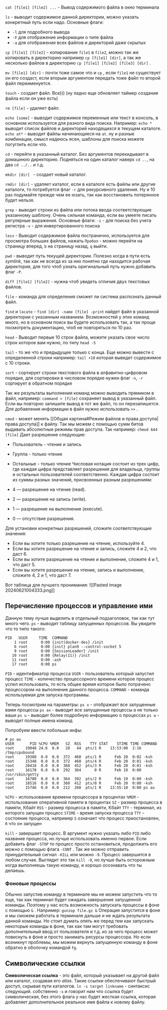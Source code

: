 `cat [file1] [file2] ...` - Вывод содержимого файла в окно терминала

`ls` - выводит содержимое данной директории, можно указать конкретный путь если надо.
Основные флаги:
- `-l` для подробного вывода
- `-F` для отображение информации о типе файла
- `-a` для отображения всех файлов и директорий даже скрытых

`cp [file1] [file2]` - копирование `file1` в `file2`, можно так же копировать в директорию например `cp [file1] [dir]`, а так же несколько файлов в директорию `cp [file1] [file2] [file3] [dir]` .

`mv [file1] [dir]` - почти тоже самое что и `cp` , если `file1` не существует он его создаст, если вторым аргументом передать тоже файл то второй файл переименуется.

`touch` - создает файл. Все))) (ну ладно еще обновляет таймер создания файла если он уже есть)

`rm [file]` - удаляет файл.

`echo [some]` - выводит содержимое переменные или текст в консоль, в основном используется для разного вида поиска. Например: `echo *` выводит список файлов и директорий находящихся в текущем каталоге. `echo at*` - выводит файлы начинающиеся на `at`. ну и разные комбинации, смысл надеюсь ясен, шаблоны для поиска можете погуглить если что.

`cd` - перейти в указанный каталог. Без аргументов перекидывает в домашнюю директорию. Подняться на один каталог наверх `cd ..`, на два `cd ../..` и т.д. 

`mkdir [dir] ` - создает новый каталог.

`rmdir [dir]` - удаляет каталог, если в каталоге есть файлы или другие каталоги, то потребуется флаг `-r` для рекурсивного удаления. Ну и 10 раз подумайте прежде чем ее юзать, так как восстановить потерянное будет нельзя.

`grep` - выводит строки из файла или потока ввода соответствующие указанному шаблону. Очень сильная команда, если вы умеете писать регулярные выражения.
Основные флаги:
`-i` - для поиска без учета регистра
`-v` - для инвертированного поиска 

`less` - Выводит содержимое файла постранично, используется для просмотра больших файлов, нажать `Пробел` - можно перейти на страницу вперед, `b` на страницу назад, `q` выйти.

`pwd` - выводит путь текущей директории. Полезно когда в пути есть *symlink*, так как не всегда из за них понятно где находится рабочая директория, для того чтоб узнать оригинальный путь нужно добавить флаг  `-P`.

`diff [file1] [file2]` - нужна чтоб увидеть отличия двух текстовых файлов. 

`file` - команда для определения сможет ли система распознать данный файл.

`find` и `locate` - `find [dir] -name [file] -print` найдет файл в указанной директории с указанным названием. Возможностей у этих команд много, но в основном поиск вы будете использовать так, а так проще посмотреть документацию, чтоб не повторяться по 10 раз.

`head` - Выводит первые 10 строк файла, можете указать свое число строк которое вам нужно, по типу `head -5` 

`tail` - то же что и предыдущее только с конца. Еще можно вывести с определенной строки например: `tail +10` которая выведет содержимое с 10 строки.

`sort` - сортирует строки текстового файла в алфавитно-цифровом порядке, для сортировки в числовом порядке нужен флаг `-n`, `-r` сортирует в обратном порядке

Так же результаты выполнения команд можно выводить прямиком в файл, например:
`command > [file]` сохраняет вывод в указанный файл. Если вы повторно запишите вывод в тот же файл, то он перезапишется.
Для добавления информации в файл нужно использовать `>>` .

`cmod` - может менять [[Общая картина#Режим файлов и права доступа|права доступа]] к файлу. Так мы можем с помощью сумм битов выдавать абсолютные режимы прав доступа. Так например:
`chmod 644 [file]` Дает разрешение следующие:
- Пользователь - чтение и запись
- Группа - только чтение
- Остальные - только чтение
Числовая нотация состоит из трех цифр, где каждая цифра представляет разрешения для владельца, группы и остальных пользователей соответственно. Каждая цифра состоит из суммы разных значений, присвоенных разным разрешениям:

- 4 — разрешение на чтение (read).
- 2 — разрешение на запись (write).
- 1 — разрешение на выполнение (execute).
- 0 — отсутствие разрешения.

Для установки конкретных разрешений, сложите соответствующие значения:

- Если вы хотите только разрешение на чтение, используйте 4.
- Если вы хотите разрешение на чтение и запись, сложите 4 и 2, что даст 6.
- Если вы хотите разрешение на чтение и выполнение, сложите 4 и 1, что даст 5.
- Если вы хотите разрешение на чтение, запись и выполнение, сложите 4, 2 и 1, что даст 7.

Вот таблица для лучшего пронимания:
![[Pasted image 20240621004333.png]]
## Перечисление процессов и управление ими
Данную тему лучше выделить в отдельный подзаголовок, так как тут много чего.
`ps` - выводит таблицу запущенных процессов.
Вы увидите что то типо такого:
```
PID   USER     TIME  COMMAND
    1 root      0:00 {init(docker-des} /init
    6 root      0:00 {init} plan9 --control-socket 5
    9 root      0:00 {SessionLeader} /init
   10 root      0:00 {Relay(11)} /init
   11 root      0:00 -ash
   17 root      0:00 ps
```

`PID` - идентификатор процесса
`USER` - пользователь который запустил процесс
`TIME` - количество процессорного времени которое процесс успел использовать, то есть общее время которое было потрачено процессором на выполнение данного процесса.
`COMMAND` - команда используемая для запуска программы. 

Теперь посмотрим на параметры:
`ps x` - отображает все запущенные вами процессы
`ps ax` - выводит все запущенные процессы а не только ваши
`ps u` - выводит более подробную информацию о процессах
`ps w` - выводит полные имена команд

 Попробуем ввести побольше инфы:
```
# ps au
USER       PID %CPU %MEM   SZ  RSS    TTY STAT    STIME TIME COMMAND
root     19048 24.6  0.0   28   44  pts/1 R    13:53:00  2:16 /tmp/cpubound
root     19388  0.0  0.0  372  460  pts/1 R      Feb 20  0:02 -ksh
root     15348  0.0  0.0  372  460  pts/4 R      Feb 20  0:01 -ksh
root     20418  0.0  0.0  368  452  pts/3 R      Feb 20  0:01 -ksh
root     16178  0.0  0.0  292  364      0 R      Feb 19  0:00 /usr/sbin/getty
root     16780  0.0  0.0  364  392  pts/2 R      Feb 19  0:00 -ksh
root     18516  0.0  0.0  360  412  pts/0 R      Feb 20  0:00 -ksh
root     15746  0.0  0.0  212  268  pts/1 R    13:55:18  0:00 ps au
```

`%CPU` - использование времени процессора в процентах
`%MEM` - использование оперативной памяти в процентах
`SZ` - размер процесса в памяти, Кбайт
`RSS` - размер процесса в памяти, Кбайт
`TTY` - терминал, из которого запущен процесс
`STIME` - время запуска процесса
`TTY` - состояние процесса, например `S` означает что процесс приостановлен, `R` что он запущен

`kill` - завершает процесс. В аргумент нужно указать либо `PID` либо название процесса, но лучше использовать именно первое. Если добавить флаг `-STOP` то процесс просто остановиться, продолжить его можно с помощью флага `-CONT` .
Так же можно отправить принудительный сигнал `-KILL` или можно `-9`. Процесс завершится в любом случае. Выглядит это так `kill -9`, но лучше быть осторожным когда выполняешь такую команду, и хорошо осознавать что ты делаешь.

### Фоновые процессы
Обычно запустив команду в терминале мы не можем запустить что то еще, так как терминал будет ожидать завершение запущенной команды.
Поэтому у нас есть возможность запускать процессы в фоне с помощью `&` . Например:
`gunzop file.gz &` Операция запустится в фоне и мы сможем работать в терминале дальше и не ждать результата данной команды. Но стоит думать опять же перед тем как запускать некоторые команды в фоне, так как там могут требовать дополнительный ввод от пользователя и т.д. из за чего процесс может повиснуть в фоне и просто занимать ресурсы процессора. Но если возникнут проблемы, мы можем вернуть запущенную команду в фоне обратно в оболочку командой `fg`. 

## Символические ссылки
**Символическая ссылка** - это файл, который указывает на другой файл или каталог, создавая его *alias*. Такие ссылки обеспечивают быстрый доступ, скрывая пути каталогов. 
`ln -s target linkname` - синтаксис следующий. собственно `-s` и говорит нам что ссылка будет символическая, без этого флага у нас будет жесткая ссылка, которая добавляет дополнительное реальное имя файла к новому файлу.
